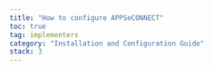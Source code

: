 ```yaml
---
title: "How to configure APPSeCONNECT"
toc: true
tag: implementers
category: "Installation and Configuration Guide"
stack: 3
---
```

